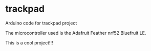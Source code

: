# trackpad
Arduino code for trackpad project

The microcontroller used is the Adafruit Feather nrf52 Bluefruit LE.

This is a cool project!!!